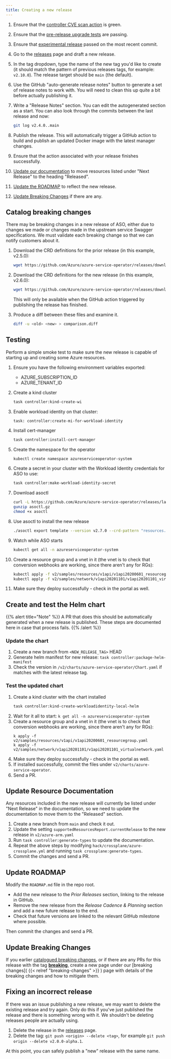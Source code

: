 ```yaml
---
title: Creating a new release
---
```


1. Ensure that the [controller CVE scan action](https://github.com/Azure/azure-service-operator/actions/workflows/scan-controller-image.yaml) is green.
2. Ensure that the [pre-release upgrade tests](https://github.com/Azure/azure-service-operator/actions/workflows/pre-release-tests.yaml) are passing.
3. Ensure that [experimental release](https://github.com/Azure/azure-service-operator/releases/tag/experimental) passed on the most recent commit.
4. Go to the [releases](https://github.com/Azure/azure-service-operator/releases) page and draft a new release.
5. In the tag dropdown, type the name of the new tag you'd like to create (it should match the pattern of previous releases tags, for example: `v2.10.0`). The release target should be `main` (the default).
6. Use the GitHub "auto-generate release notes" button to generate a set of release notes to work with. You will need to clean this up quite a bit before actually publishing it.
7. Write a "Release Notes" section. You can edit the autogenerated section as a start. You can also look through the commits between the last release and now: 

   ``` bash
   git log v2.4.0..main
   ```

8. Publish the release. This will automatically trigger a GitHub action to build and publish an updated Docker image with the latest manager changes.
9. Ensure that the action associated with your release finishes successfully.
10. [Update our documentation](#update-resource-documentation) to move resources listed under "Next Release" to the heading "Released".
11. [Update the ROADMAP](#update-roadmap) to reflect the new release.
12. [Update Breaking Changes](#update-breaking-changes) if there are any.

## Catalog breaking changes

There may be breaking changes in a new release of ASO, either due to changes we made or changes made in the upstream
service Swagger specifications. We must validate each breaking change so that we can notify customers about it.

1. Download the CRD definitions for the prior release (in this example, v2.5.0):

   ``` bash
   wget https://github.com/Azure/azure-service-operator/releases/download/v2.6.0/azureserviceoperator_customresourcedefinitions_v2.6.0.yaml
   ```

2. Download the CRD definitions for the new release (in this example, v2.6.0):

   ``` bash
   wget https://github.com/Azure/azure-service-operator/releases/download/v2.7.0/azureserviceoperator_customresourcedefinitions_v2.7.0.yaml
   ```

   This will only be available when the GitHub action triggered by publishing the release has finished.

3. Produce a diff between these files and examine it.

   ``` bash
   diff -u <old> <new> > comparison.diff
   ```

## Testing

Perform a simple smoke test to make sure the new release is capable of starting up and creating some Azure resources.

1. Ensure you have the following environment variables exported:
   * AZURE_SUBSCRIPTION_ID
   * AZURE_TENANT_ID

2. Create a kind cluster
   ``` bash
   task controller:kind-create-wi
   ```

3. Enable workload identity on that cluster:
   ```
   task: controller:create-mi-for-workload-identity
   ```

4. Install cert-manager
   ``` bash
   task controller:install-cert-manager
   ```

5. Create the namespace for the operator
   ``` bash
   kubectl create namespace azureserviceoperator-system
   ```

6. Create a secret in your cluster with the Workload Identity credentials for ASO to use:
   ``` bash
   task controller:make-workload-identity-secret
   ```

7. Download asoctl

   ``` bash 
   curl -L https://github.com/Azure/azure-service-operator/releases/latest/download/asoctl-linux-amd64.gz -o asoctl.gz
   gunzip asoctl.gz
   chmod +x asoctl
   ```

8. Use asoctl to install the new release

   ``` bash
   ./asoctl export template --version v2.7.0 --crd-pattern "resources.azure.com/*;network.azure.com/*" | kubectl apply -f -
   ```

9. Watch while ASO starts
   ``` bash
   kubectl get all -n azureserviceoperator-system
   ```

10. Create a resource group and a vnet in it (the vnet is to check that conversion webhooks are working, since there aren't any for RGs):

    ``` bash
    kubectl apply -f v2/samples/resources/v1api/v1api20200601_resourcegroup.yaml
    kubectl apply -f v2/samples/network/v1api20201101/v1api20201101_virtualnetwork.yaml
    ```
11. Make sure they deploy successfully - check in the portal as well.

## Create and test the Helm chart

{{% alert title="Note" %}}
A PR that does this should be automatically generated when a new release is published.
These steps are documented here in case that process fails.
{{% /alert %}}

### Update the chart

1. Create a new branch from `<NEW_RELEASE_TAG>` HEAD
2. Generate helm manifest for new release: `task controller:package-helm-manifest`
3. Check the version in `/v2/charts/azure-service-operator/Chart.yaml` if matches with the latest release tag.

### Test the updated chart

1. Create a kind cluster with the chart installed
   ``` bash
   task controller:kind-create-workloadidentity-local-helm
   ```
2. Wait for it all to start: `k get all -n azureserviceoperator-system`
3. Create a resource group and a vnet in it (the vnet is to check that conversion webhooks are working, since there aren't any for RGs):
    ```
    k apply -f v2/samples/resources/v1api/v1api20200601_resourcegroup.yaml
    k apply -f v2/samples/network/v1api20201101/v1api20201101_virtualnetwork.yaml
    ```
4. Make sure they deploy successfully - check in the portal as well.
5. If installed successfully, commit the files under `v2/charts/azure-service-operator`.
6. Send a PR.

## Update Resource Documentation

Any resources included in the new release will currently be listed under "Next Release" in the documentation, so we need to update the documentation to move them to the "Released" section.

1. Create a new branch from `main` and check it out.
2. Update the setting `supportedResourcesReport.currentRelease` to the new release in `v2/azure-arm.yaml` 
3. Run `task controller:generate-types` to update the documentation.
4. Repeat the above steps by modifying `hack/crossplane/azure-crossplane.yml` and running `task crossplane:generate-types`.
5. Commit the changes and send a PR.

## Update ROADMAP

Modify the `ROADMAP.md` file in the repo root.

* Add the new release to the _Prior Releases_ section, linking to the release in GitHub.
* Remove the new release from the _Release Cadence & Planning_ section and add a new future release to the end.
* Check that future versions are linked to the relevant GitHub milestone where possible.

Then commit the changes and send a PR.

## Update Breaking Changes

If you earlier [catalogued breaking changes](#catalog-breaking-changes), or if there are any PRs for this release with the tag [**breaking**](https://github.com/Azure/azure-service-operator/pulls?q=is%3Apr+label%3Abreaking+is%3Aclosed), create a new page under our [breaking changes]( {{< relref "breaking-changes" >}} ) page with details of the breaking changes and how to mitigate them.
  
## Fixing an incorrect release

If there was an issue publishing a new release, we may want to delete the existing release and try again. 
Only do this if you've just published the release and there is something wrong with it. We shouldn't be deleting releases people are actually using. 

1. Delete the release in the [releases](https://github.com/Azure/azure-service-operator/releases) page.
2. Delete the tag: `git push <origin> --delete <tag>`, for example `git push origin --delete v2.0.0-alpha.1`.

At this point, you can safely publish a "new" release with the same name.
